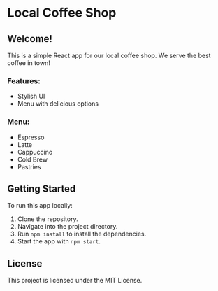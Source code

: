# Local Coffee Shop

## Welcome!
This is a simple React app for our local coffee shop. We serve the best coffee in town!

### Features:
- Stylish UI
- Menu with delicious options

### Menu:
- Espresso
- Latte
- Cappuccino
- Cold Brew
- Pastries

## Getting Started
To run this app locally:
1. Clone the repository.
2. Navigate into the project directory.
3. Run `npm install` to install the dependencies.
4. Start the app with `npm start`.

## License
This project is licensed under the MIT License.